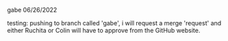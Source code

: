 gabe  06/26/2022 

testing: pushing to branch called 'gabe', i will request a merge 'request' and either Ruchita or Colin will have to approve from the GitHub website.  